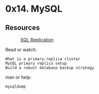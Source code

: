 <h1>0x14. MySQL</h1>
<h2> Resources</h2>
<ul>
<ol> <a href="https://www.digitalocean.com/community/tutorials/how-to-choose-a-redundancy-plan-to-ensure-high-availability#sql-replication"> SQL Replication</a></ol>
</ul>
Read or watch:

    What is a primary-replica cluster
    MySQL primary replica setup
    Build a robust database backup strategy

man or help:

    mysqldump

